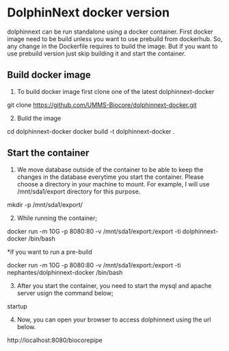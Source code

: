 DolphinNext docker version
========

dolphinnext can be run standalone using a docker container.
First docker image need to be build unless you want to use prebuild from dockerhub. So, any change in the Dockerfile requires to build the image. But if you want to use prebuild version just skip building it and start the container.

Build docker image
---------

1. To build docker image first clone one of the latest dolphinnext-docker

git clone https://github.com/UMMS-Biocore/dolphinnext-docker.git

2. Build the image

cd dolphinnext-docker
docker build -t dolphinnext-docker .


Start the container
---------

1. We move database outside of the container to be able to keep the changes in the database everytime you start the container.
Please choose a directory in your machine to mount. For example, I will use /mnt/sda1/export directory for this purpose.

mkdir -p /mnt/sda1/export/

2. While running the container;

docker run -m 10G -p 8080:80 -v /mnt/sda1/export:/export -ti dolphinnext-docker /bin/bash

*if you want to run a pre-build

docker run -m 10G -p 8080:80 -v /mnt/sda1/export:/export -ti nephantes/dolphinnext-docker /bin/bash

3. After you start the container, you need to start the mysql and apache server usign the command below;

startup

4. Now, you can open your browser to access dolphinnext using the url below.

http://localhost:8080/biocorepipe


